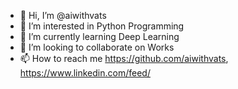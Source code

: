 - 👋 Hi, I’m @aiwithvats
- 👀 I’m interested in Python Programming
- 🌱 I’m currently learning Deep Learning
- 💞️ I’m looking to collaborate on Works
- 📫 How to reach me https://github.com/aiwithvats, https://www.linkedin.com/feed/
